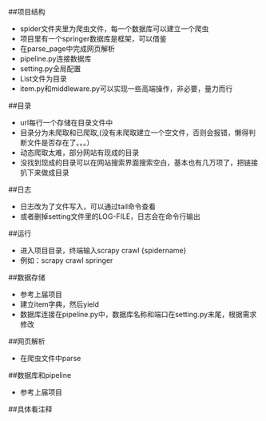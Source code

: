##项目结构
* spider文件夹里为爬虫文件，每一个数据库可以建立一个爬虫
* 项目里有一个springer数据库是框架，可以借鉴
* 在parse_page中完成网页解析
* pipeline.py连接数据库
* setting.py全局配置
* List文件为目录
* item.py和middleware.py可以实现一些高端操作，非必要，量力而行


##目录
* url每行一个存储在目录文件中
* 目录分为未爬取和已爬取,(没有未爬取建立一个空文件，否则会报错，懒得判断文件是否存在了。。。）
* 动态爬取太难，部分网站有现成的目录
* 没找到现成的目录可以在网站搜索界面搜索空白，基本也有几万项了，把链接扒下来做成目录

##日志
* 日志改为了文件写入，可以通过tail命令查看
* 或者删掉setting文件里的LOG-FILE，日志会在命令行输出

##运行
* 进入项目目录，终端输入scrapy crawl {spidername}
* 例如：scrapy crawl springer

##数据存储
* 参考上届项目
* 建立item字典，然后yield
* 数据库连接在pipeline.py中，数据库名称和端口在setting.py末尾，根据需求修改

##网页解析
* 在爬虫文件中parse

##数据库和pipeline
* 参考上届项目

##具体看注释
